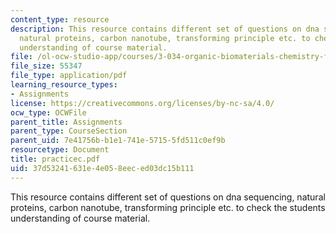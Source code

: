 ```yaml
---
content_type: resource
description: This resource contains different set of questions on dna sequencing,
  natural proteins, carbon nanotube, transforming principle etc. to check the students
  understanding of course material.
file: /ol-ocw-studio-app/courses/3-034-organic-biomaterials-chemistry-fall-2005/37d53241631e4e058eeced03dc15b111_practicec.pdf
file_size: 55347
file_type: application/pdf
learning_resource_types:
- Assignments
license: https://creativecommons.org/licenses/by-nc-sa/4.0/
ocw_type: OCWFile
parent_title: Assignments
parent_type: CourseSection
parent_uid: 7e41756b-b1e1-741e-5715-5fd511c0ef9b
resourcetype: Document
title: practicec.pdf
uid: 37d53241-631e-4e05-8eec-ed03dc15b111
---
```

This resource contains different set of questions on dna sequencing, natural proteins, carbon nanotube, transforming principle etc. to check the students understanding of course material.